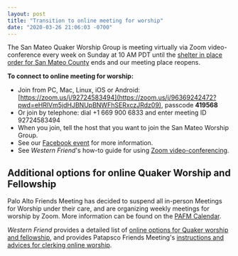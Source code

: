 ```yaml
---
layout: post
title: "Transition to online meeting for worship"
date: "2020-03-26 21:06:03 -0700"
---
```


The San Mateo Quaker Worship Group is meeting virtually via Zoom video-&#8203;conference every week on Sunday at 10 AM PDT until the [shelter in place order for San Mateo County](https://www.smchealth.org/coronavirus) ends and our meeting place reopens.

**To connect to online meeting for worship:**

* Join from PC, Mac, Linux, iOS or Android: [https://zoom.us/j/92724583494](https://zoom.us/j/96369242472?pwd=eHRlVm5jdHJBNUpBNWFhSERxczJRdz09), passcode **419568**
* Or join by telephone: dial +1 669 900 6833 and enter meeting ID 92724583494
* When you join, tell the host that you want to join the San Mateo Worship Group.
* See our [Facebook event](https://www.facebook.com/events/267143127945292/) for more information.
* See *Western Friend*'s how-to guide for using [Zoom video-&#8203;conferencing](https://westernfriend.org/media/how-use-zoom-videoconferencing).

## Additional options for online Quaker Worship and Fellowship

Palo Alto Friends Meeting has decided to suspend all in-person Meetings for Worship under their care, and are organizing weekly meetings for worship by Zoom. More information can be found on the [PAFM Calendar](http://www.pafm.org/wordpress/calendar/).

*Western Friend* provides a detailed list of [online options for Quaker worship and fellowship](https://westernfriend.org/quaker-worship-and-fellowship-online), and provides Patapsco Friends Meeting's [instructions and advices for clerking online worship](https://westernfriend.org/media/advices-online-worship-draft).
